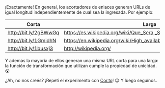 ¡Exactamente! En general, los acortadores de enlaces generan URLs de igual longitud independientemente de cual sea la ingresada. Por ejemplo: 

| Corta   | Larga   |
|---------|---------|
| http://bit.ly/2gBWwGq | https://es.wikipedia.org/wiki/Que_Sera,_Sera_(Whatever_Will_Be,_Will_Be) |
| http://bit.ly/1GmidhN | https://en.wikipedia.org/wiki/High_availability |
| http://bit.ly/1busxj3 | http://wikipedia.org/ |

Y además la mayoría de ellos generan una misma URL corta para una larga: la función de transformación que utilizan cumple la propiedad de unicidad. :open_mouth:

¿Ah, no nos creés? ¡Repetí el experimento con [Cor.to](http://cor.to)! :wink:  Y luego seguínos. 